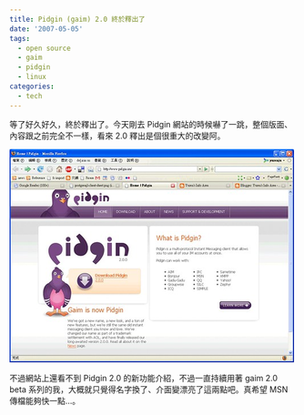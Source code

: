 ```yaml
---
title: Pidgin (gaim) 2.0 終於釋出了
date: '2007-05-05'
tags:
  - open source
  - gaim
  - pidgin
  - linux
categories:
  - tech
---
```

等了好久好久，終於釋出了。今天剛去 Pidgin 網站的時候嚇了一跳，整個版面、內容跟之前完全不一樣，看來 2.0 釋出是個很重大的改變阿。  
  
[![pidgin](images/0.jpg)](http://www.flickr.com/photos/yurenju/484508659/ "Photo Sharing")  
  
不過網站上還看不到 Pidgin 2.0 的新功能介紹，不過一直持續用著 gaim 2.0 beta 系列的我，大概就只覺得名字換了、介面變漂亮了這兩點吧。真希望 MSN 傳檔能夠快一點…。